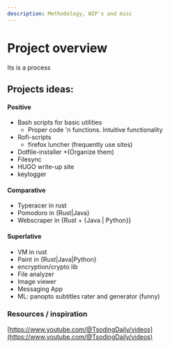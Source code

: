 ```yaml
---
description: Methodology, WIP's and misc
---
```


# Project overview

Its is a process





## Projects ideas:

#### Positive

* Bash scripts for basic utilities
  * Proper code 'n functions. Intuitive functionality
* Rofi-scripts
  * firefox luncher (frequently use sites)
* Dotfile-installer +(Organize them)
* Filesync
* HUGO write-up site
* keylogger

#### Comparative

* Typeracer in rust
* Pomodoro in {Rust|Java}
* Webscraper in {Rust + {Java | Python\}}

#### Superlative

* VM in rust
* Paint in {Rust|Java|Python}
* encryption/crypto lib
* File analyzer
* Image viewer
* Messaging App
* ML: panopto subtitles rater and generator (funny)



### Resources / inspiration

[https://www.youtube.com/@TsodingDaily/videos](https://www.youtube.com/@TsodingDaily/videos)

